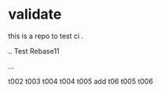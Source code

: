# validate

this is a repo to test ci .

.. Test Rebase11

...

t002
t003
t004
t004
t005
add
t06
t005
t006
